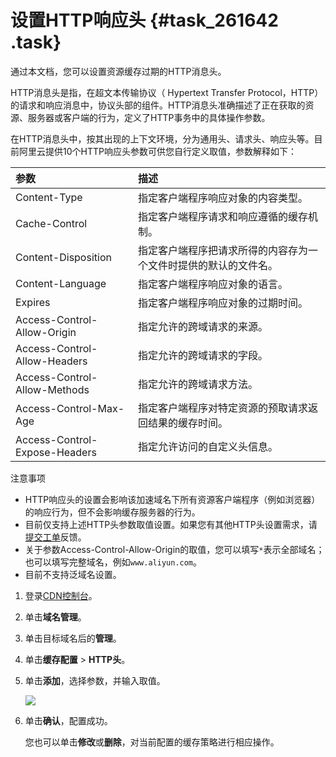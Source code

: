 # 设置HTTP响应头 {#task_261642 .task}

通过本文档，您可以设置资源缓存过期的HTTP消息头。

HTTP消息头是指，在超文本传输协议（ Hypertext Transfer Protocol，HTTP）的请求和响应消息中，协议头部的组件。HTTP消息头准确描述了正在获取的资源、服务器或客户端的行为，定义了HTTP事务中的具体操作参数。

在HTTP消息头中，按其出现的上下文环境，分为通用头、请求头、响应头等。目前阿里云提供10个HTTP响应头参数可供您自行定义取值，参数解释如下：

|参数|描述|
|:-|:-|
|Content-Type|指定客户端程序响应对象的内容类型。|
|Cache-Control|指定客户端程序请求和响应遵循的缓存机制。|
|Content-Disposition|指定客户端程序把请求所得的内容存为一个文件时提供的默认的文件名。|
|Content-Language|指定客户端程序响应对象的语言。|
|Expires|指定客户端程序响应对象的过期时间。|
|Access-Control-Allow-Origin|指定允许的跨域请求的来源。|
|Access-Control-Allow-Headers|指定允许的跨域请求的字段。|
|Access-Control-Allow-Methods|指定允许的跨域请求方法。|
|Access-Control-Max-Age|指定客户端程序对特定资源的预取请求返回结果的缓存时间。|
|Access-Control-Expose-Headers|指定允许访问的自定义头信息。|

注意事项

-   HTTP响应头的设置会影响该加速域名下所有资源客户端程序（例如浏览器）的响应行为，但不会影响缓存服务器的行为。
-   目前仅支持上述HTTP头参数取值设置。如果您有其他HTTP头设置需求，请[提交工单](https://selfservice.console.aliyun.com)反馈。
-   关于参数Access-Control-Allow-Origin的取值，您可以填写`*`表示全部域名；也可以填写完整域名，例如`www.aliyun.com`。
-   目前不支持泛域名设置。

1.  登录[CDN控制台](https://cdnnext.console.aliyun.com)。
2.  单击**域名管理**。
3.  单击目标域名后的**管理**。
4.  单击**缓存配置** \> **HTTP头**。
5.  单击**添加**，选择参数，并输入取值。 

    ![](http://static-aliyun-doc.oss-cn-hangzhou.aliyuncs.com/assets/img/5149/15616309457278_zh-CN.png)

6.  单击**确认**，配置成功。 

    您也可以单击**修改**或**删除**，对当前配置的缓存策略进行相应操作。


